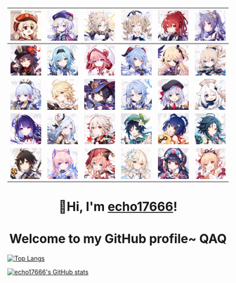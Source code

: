 
![avatar](klee.jpg)|![avatar](77.jpg) | ![avatar](abd.jpg) | ![avatar](babala.jpg) | ![avatar](diluc.jpg)|![avatar](keqing.jpg)
---|---|---|---|---|---
![avatar](hutao.jpg) | ![avatar](eular.jpg)|![avatar](fox.jpg) | ![avatar](ganyu.jpg) | ![avatar](huangnv.jpg) | ![avatar](Jean.jpg)
![avatar](ayaka.jpg)|![avatar](kong.jpg) | ![avatar](mona.jpg) | ![avatar](naicha.jpg) | ![avatar](nvpu.jpg) | ![avatar](paimon.jpg)
![avatar](raiden.jpg)|![avatar](shenhe.jpg) | ![avatar](wanye.jpg) | ![avatar](wendy.jpg)| ![avatar](xiangling.jpg) | ![avatar](xiao.jpg)
![avatar](zhongli.jpg) |![avatar](xinhai.jpg) | ![avatar](yanfei.jpg) | ![avatar](ying.jpg)| ![avatar](yunjin.jpg) | ![avatar](xiaogong.jpg)


<h1 align="center">👋Hi, I'm <a href="https://github.com/echo17666">echo17666</a>!</h1>
<h1 align="center">Welcome to my GitHub profile~ QAQ</h1>



[![Top Langs](https://github-readme-stats.vercel.app/api/top-langs/?username=echo17666)](https://github.com/echo17666/github-readme-stats)






[![echo17666's GitHub stats](https://github-readme-stats.vercel.app/api?username=echo17666)](https://github.com/echo17666/github-readme-stats)

